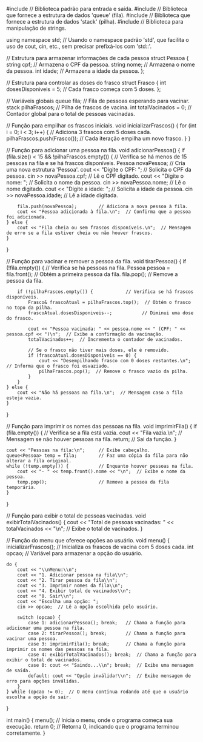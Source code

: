 #include <iostream>  // Biblioteca padrão para entrada e saída.
#include <queue>     // Biblioteca que fornece a estrutura de dados 'queue' (fila).
#include <stack>     // Biblioteca que fornece a estrutura de dados 'stack' (pilha).
#include <string>    // Biblioteca para manipulação de strings.

using namespace std; // Usando o namespace padrão 'std', que facilita o uso de cout, cin, etc., sem precisar prefixá-los com 'std::'.

// Estrutura para armazenar informações de cada pessoa
struct Pessoa {
    string cpf;   // Armazena o CPF da pessoa.
    string nome;  // Armazena o nome da pessoa.
    int idade;    // Armazena a idade da pessoa.
};

// Estrutura para controlar as doses do frasco
struct Frasco {
    int dosesDisponiveis = 5; // Cada frasco começa com 5 doses.
};

// Variáveis globais
queue<Pessoa> fila;             // Fila de pessoas esperando para vacinar.
stack<Frasco> pilhaFrascos;     // Pilha de frascos de vacina.
int totalVacinados = 0;         // Contador global para o total de pessoas vacinadas.

// Função para empilhar os frascos iniciais.
void inicializarFrascos() {
    for (int i = 0; i < 3; i++) {          // Adiciona 3 frascos com 5 doses cada.
        pilhaFrascos.push(Frasco());       // Cada iteração empilha um novo frasco.
    }
}

// Função para adicionar uma pessoa na fila.
void adicionarPessoa() {
    if (fila.size() < 15 && !pilhaFrascos.empty()) {   // Verifica se há menos de 15 pessoas na fila e se há frascos disponíveis.
        Pessoa novaPessoa;           // Cria uma nova estrutura 'Pessoa'.
        cout << "Digite o CPF: ";     // Solicita o CPF da pessoa.
        cin >> novaPessoa.cpf;        // Lê o CPF digitado.
        cout << "Digite o nome: ";    // Solicita o nome da pessoa.
        cin >> novaPessoa.nome;       // Lê o nome digitado.
        cout << "Digite a idade: ";   // Solicita a idade da pessoa.
        cin >> novaPessoa.idade;      // Lê a idade digitada.

        fila.push(novaPessoa);        // Adiciona a nova pessoa à fila.
        cout << "Pessoa adicionada à fila.\n";  // Confirma que a pessoa foi adicionada.
    } else {
        cout << "Fila cheia ou sem frascos disponíveis.\n";  // Mensagem de erro se a fila estiver cheia ou não houver frascos.
    }
}

// Função para vacinar e remover a pessoa da fila.
void tirarPessoa() {
    if (!fila.empty()) {                        // Verifica se há pessoas na fila.
        Pessoa pessoa = fila.front();           // Obtém a primeira pessoa da fila.
        fila.pop();                             // Remove a pessoa da fila.

        if (!pilhaFrascos.empty()) {            // Verifica se há frascos disponíveis.
            Frasco& frascoAtual = pilhaFrascos.top();  // Obtém o frasco no topo da pilha.
            frascoAtual.dosesDisponiveis--;           // Diminui uma dose do frasco.

            cout << "Pessoa vacinada: " << pessoa.nome << " (CPF: " << pessoa.cpf << ")\n";  // Exibe a confirmação da vacinação.
            totalVacinados++;  // Incrementa o contador de vacinados.

            // Se o frasco não tiver mais doses, ele é removido.
            if (frascoAtual.dosesDisponiveis == 0) {
                cout << "Desempilhando frasco com 0 doses restantes.\n";  // Informa que o frasco foi esvaziado.
                pilhaFrascos.pop();  // Remove o frasco vazio da pilha.
            }
        }
    } else {
        cout << "Não há pessoas na fila.\n";  // Mensagem caso a fila esteja vazia.
    }
}

// Função para imprimir os nomes das pessoas na fila.
void imprimirFila() {
    if (fila.empty()) {          // Verifica se a fila está vazia.
        cout << "Fila vazia.\n"; // Mensagem se não houver pessoas na fila.
        return;                  // Sai da função.
    }

    cout << "Pessoas na fila:\n";     // Exibe cabeçalho.
    queue<Pessoa> temp = fila;        // Faz uma cópia da fila para não alterar a fila original.
    while (!temp.empty()) {           // Enquanto houver pessoas na fila.
        cout << "- " << temp.front().nome << "\n";  // Exibe o nome da pessoa.
        temp.pop();                   // Remove a pessoa da fila temporária.
    }
}

// Função para exibir o total de pessoas vacinadas.
void exibirTotalVacinados() {
    cout << "Total de pessoas vacinadas: " << totalVacinados << "\n";  // Exibe o total de vacinados.
}

// Função do menu que oferece opções ao usuário.
void menu() {
    inicializarFrascos();  // Inicializa os frascos de vacina com 5 doses cada.
    int opcao;             // Variável para armazenar a opção do usuário.

    do {
        cout << "\\nMenu:\\n";
        cout << "1. Adicionar pessoa na fila\\n";
        cout << "2. Tirar pessoa da fila\\n";
        cout << "3. Imprimir nomes da fila\\n";
        cout << "4. Exibir total de vacinados\\n";
        cout << "0. Sair\\n";
        cout << "Escolha uma opção: ";
        cin >> opcao;  // Lê a opção escolhida pelo usuário.

        switch (opcao) {
            case 1: adicionarPessoa(); break;   // Chama a função para adicionar uma pessoa na fila.
            case 2: tirarPessoa(); break;       // Chama a função para vacinar uma pessoa.
            case 3: imprimirFila(); break;      // Chama a função para imprimir os nomes das pessoas na fila.
            case 4: exibirTotalVacinados(); break;  // Chama a função para exibir o total de vacinados.
            case 0: cout << "Saindo...\\n"; break;  // Exibe uma mensagem de saída.
            default: cout << "Opção inválida!\\n";  // Exibe mensagem de erro para opções inválidas.
        }
    } while (opcao != 0);  // O menu continua rodando até que o usuário escolha a opção de sair.
}

int main() {
    menu();  // Inicia o menu, onde o programa começa sua execução.
    return 0; // Retorna 0, indicando que o programa terminou corretamente.
}
